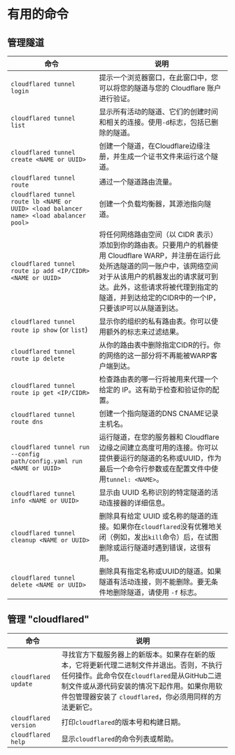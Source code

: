 # 有用的命令

## 管理隧道

| 命令 | 说明 |
| ------- | ----------- |
| `cloudflared tunnel login` | 提示一个浏览器窗口，在此窗口中，您可以将您的隧道与您的 Cloudflare 账户进行验证。| 
| `cloudflared tunnel list` | 显示所有活动的隧道、它们的创建时间和相关的连接。使用`-d`标志，包括已删除的隧道。 |
| `cloudflared tunnel create <NAME or UUID>` | 创建一个隧道，在Cloudflare边缘注册，并生成一个证书文件来运行这个隧道。 |
| `cloudflared tunnel route` | 通过一个隧道路由流量。|
| `cloudflared tunnel route lb <NAME or UUID> <load balancer name> <load abalancer pool>` | 创建一个负载均衡器，其源池指向隧道。|
| `cloudflared tunnel route ip add <IP/CIDR> <NAME or UUID>` | 将任何网络路由空间（以 CIDR 表示）添加到你的路由表。只要用户的机器使用 Cloudflare WARP，并注册在运行此处所选隧道的同一账户中，该网络空间对于从该用户的机器发出的请求就可到达。此外，这些请求将被代理到指定的隧道，并到达给定的CIDR中的一个IP，只要该IP可以从隧道到达。| 
| `cloudflared tunnel route ip show` (or `list`) | 显示你的组织的私有路由表。你可以使用额外的标志来过滤结果。|
| `cloudflared tunnel route ip delete` | 从你的路由表中删除指定CIDR的行。你的网络的这一部分将不再能被WARP客户端到达。|
| `cloudflared tunnel route ip get <IP/CIDR>` | 检查路由表的哪一行将被用来代理一个给定的 IP。这有助于检查和验证你的配置。|
| `cloudflared tunnel route dns` | 创建一个指向隧道的DNS CNAME记录主机名。|
| `cloudflared tunnel run --config path/config.yaml run <NAME or UUID>` | 运行隧道，在您的服务器和 Cloudflare 边缘之间建立高度可用的连接。你可以提供要运行的隧道的名称或UUID，作为最后一个命令行参数或在配置文件中使用`tunnel: <NAME>`。 |
| `cloudflared tunnel info <NAME or UUID>` | 显示由 UUID 名称识别的特定隧道的活动连接器的详细信息。|
| `cloudflared tunnel cleanup <NAME or UUID>` | 删除具有给定 UUID 或名称的隧道的连接。如果你在`cloudflared`没有优雅地关闭（例如，发出`kill`命令）后，在试图删除或运行隧道时遇到错误，这很有用。|
| `cloudflared tunnel delete <NAME or UUID>` | 删除具有指定名称或UUID的隧道。如果隧道有活动连接，则不能删除。要无条件地删除隧道，请使用 `-f` 标志。|

## 管理 "cloudflared"

| 命令 | 说明 |
| -------------------------------- | ----------- |
| `cloudflared update`      | 寻找官方下载服务器上的新版本。如果存在新的版本，它将更新代理二进制文件并退出。否则，不执行任何操作。此命令仅在`cloudflared`是从GitHub二进制文件或从源代码安装的情况下起作用。如果你用软件包管理器安装了 `cloudflared`，你必须用同样的方法更新它。|
| `cloudflared version`     | 打印`cloudflared`的版本号和构建日期。|
| `cloudflared help`        | 显示`cloudflared`的命令列表或帮助。|
